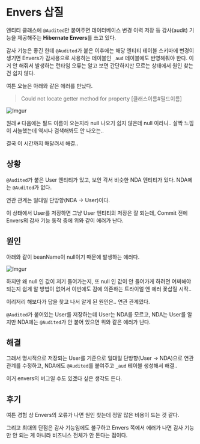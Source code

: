 # Envers 삽질

엔티티 클래스에 `@Audited`만 붙여주면 데이터베이스 변경 이력 저장 등 감사(audit) 기능을 제공해주는 **Hibernate Envers**를 쓰고 있다. 

감사 기능은 좋긴 한데 `@Audited`가 붙은 이후에는 해당 엔티티 테이블 스키마에 변경이 생기면 Envers가 감사용으로 사용하는 테이블인 `_aud` 테이블에도 반영해줘야 한다. 이거 안 해줘서 발생하는 런타임 오류는 알고 보면 간단하지만 모르는 상태에서 원인 찾는 건 쉽지 않다.

여튼 오늘은 아래와 같은 에러를 만났다.

>Could not locate getter method for property [클래스이름#필드이름]

![Imgur](https://i.imgur.com/zMxlP1r.png)

원래 `#` 다음에는 필드 이름이 오는지라 null 나오기 쉽지 않은데 null 이라니.. 살짝 느낌이 서늘했는데 역시나 검색해봐도 안 나오는..

결국 이 시간까지 매달려서 해결..

## 상황

`@Audited`가 붙은 User 엔티티가 있고, 보안 각서 비슷한 NDA 엔티티가 있다. NDA에는 `@Audited`가 없다. 

연관 관계는 일대일 단방향(NDA -> User)이다.

이 상태에서 User를 저장하면 그냥 User 엔티티의 저장은 잘 되는데, Commit 전에 Envers의 감사 기능 동작 중에 위와 같이 에러가 난다.

## 원인

아래와 같이 beanName이 null이기 때문에 발생하는 에러다.

![Imgur](https://i.imgur.com/7VtzqV3.png)

하지만 왜 null 인 값이 저기 들어가는지, 또 null 인 값이 안 들어가게 하려면 어찌해야 되는지 쉽게 알 방법이 없어서 이번에도 감에 의존하는 트라이얼 앤 에러 꽃삽질 시작..

이리저리 해보다가 답을 찾고 나서 알게 된 원인은.. 연관 관계였다.

`@Audited`가 붙어있는 User를 저장하는데 User는 NDA를 모르고, NDA는 User를 알지만 NDA에는 `@Audited`가 안 붙어 있으면 위와 같은 에러가 난다.

## 해결

그래서 명시적으로 저장되는 User를 기준으로 일대일 단방향(User -> NDA)으로 연관 관계를 수정하고, NDA에도 `@Audited`를 붙여주고 `_aud` 테이블 생성해서 해결..

이거 envers의 버그일 수도 있겠다 싶은 생각도 든다.

## 후기

여튼 경험 상 Envers의 오류가 나면 원인 찾는데 정말 많은 비용이 드는 것 같다. 

그리고 최대의 단점은 감사 기능임에도 불구하고 Envers 쪽에서 에러가 나면 감사 기능만 안 되는 게 아니라 비즈니스 전체가 안 돈다는 점이다.


